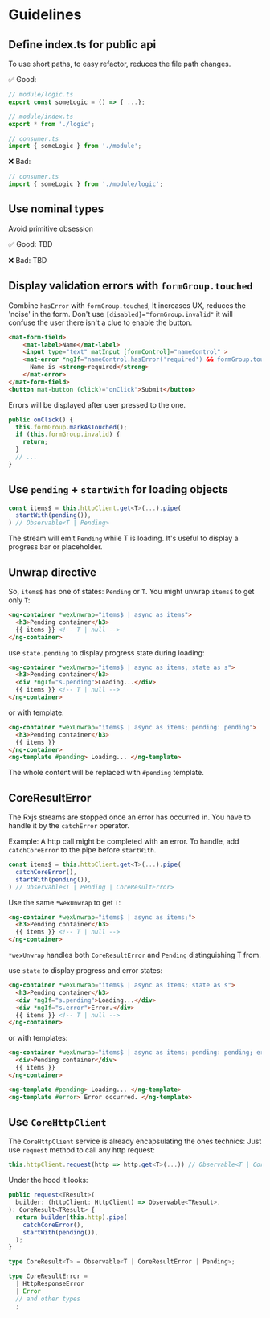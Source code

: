 # Guidelines

## Define index.ts for public api
To use short paths, to easy refactor, reduces the file path changes.

✅ Good:
```typescript
// module/logic.ts
export const someLogic = () => { ...};

// module/index.ts
export * from './logic';

// consumer.ts
import { someLogic } from './module';
```

❌ Bad:

```typescript
// consumer.ts
import { someLogic } from './module/logic';
```

## Use nominal types

Avoid primitive obsession

✅ Good: TBD

❌ Bad: TBD

## Display validation errors with `formGroup.touched`
Combine `hasError` with `formGroup.touched`, It increases UX, reduces the 'noise' in the form.
Don't use `[disabled]="formGroup.invalid"` it will confuse the user there isn't a clue to enable the button.
```html
<mat-form-field>
    <mat-label>Name</mat-label>
    <input type="text" matInput [formControl]="nameControl" >
    <mat-error *ngIf="nameControl.hasError('required') && formGroup.touched">
      Name is <strong>required</strong>
    </mat-error>
</mat-form-field>
<button mat-button (click)="onClick">Submit</button>
```
Errors will be displayed after user pressed to the one.
```typescript
public onClick() {
  this.formGroup.markAsTouched();
  if (this.formGroup.invalid) {
    return;
  }
  // ...
}
```
## Use `pending` + `startWith` for loading objects
```typescript
const items$ = this.httpClient.get<T>(...).pipe(
  startWith(pending()),
) // Observable<T | Pending>
```
The stream will emit `Pending` while T is loading. It's useful to display a progress bar or placeholder.
## Unwrap directive
So, `items$` has one of states: `Pending` or `T`. You might unwrap `items$` to get only `T`:
```html
<ng-container *wexUnwrap="items$ | async as items">
  <h3>Pending container</h3>
  {{ items }} <!-- T | null -->
</ng-container>
```
use `state.pending` to display progress state during loading:
```html
<ng-container *wexUnwrap="items$ | async as items; state as s">
  <h3>Pending container</h3>
  <div *ngIf="s.pending">Loading...</div>
  {{ items }} <!-- T | null -->
</ng-container>
```

or with template:
```html
<ng-container *wexUnwrap="items$ | async as items; pending: pending">
  <h3>Pending container</h3>
  {{ items }}
</ng-container>
<ng-template #pending> Loading... </ng-template>
```
The whole content will be replaced with `#pending` template.
## CoreResultError
The Rxjs streams are stopped once an error has occurred in. You have to handle it by the `catchError` operator.

Example:
A http call might be completed with an error. To handle, add `catchCoreError` to the pipe before `startWith`.
```typescript
const items$ = this.httpClient.get<T>(...).pipe(
  catchCoreError(),
  startWith(pending()),
) // Observable<T | Pending | CoreResultError>
```
Use the same `*wexUnwrap` to get `T`:
```html
<ng-container *wexUnwrap="items$ | async as items;">
  <h3>Pending container</h3>
  {{ items }} <!-- T | null -->
</ng-container>
```
`*wexUnwrap` handles both `CoreResultError` and `Pending` distinguishing T from.

use `state` to display progress and error states:
```html
<ng-container *wexUnwrap="items$ | async as items; state as s">
  <h3>Pending container</h3>
  <div *ngIf="s.pending">Loading...</div>
  <div *ngIf="s.error">Error.</div>
  {{ items }} <!-- T | null -->
</ng-container>
```

or with templates:
```html
<ng-container *wexUnwrap="items$ | async as items; pending: pending; error: error">
  <div>Pending container</div>
  {{ items }}
</ng-container>

<ng-template #pending> Loading... </ng-template>
<ng-template #error> Error occurred. </ng-template>
```
## Use `CoreHttpClient`
The `CoreHttpClient` service is already encapsulating the ones technics:
Just use `request` method to call any http request:
```typescript
this.httpClient.request(http => http.get<T>(...)) // Observable<T | CoreResultError | Pending>
```
Under the hood it looks:
```typescript
public request<TResult>(
  builder: (httpClient: HttpClient) => Observable<TResult>,
): CoreResult<TResult> {
  return builder(this.http).pipe(
    catchCoreError(),
    startWith(pending()),
  );
}

type CoreResult<T> = Observable<T | CoreResultError | Pending>;

type CoreResultError =
  | HttpResponseError
  | Error
  // and other types
  ;
```

